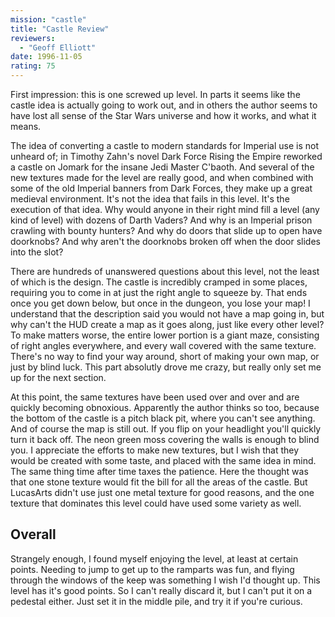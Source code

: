 ```yaml
---
mission: "castle"
title: "Castle Review"
reviewers: 
  - "Geoff Elliott"
date: 1996-11-05
rating: 75
---
```


First impression: this is one screwed up level. In parts it seems like the castle idea is actually going to work out, and in others the author seems to have lost all sense of the Star Wars universe and how it works, and what it means.

The idea of converting a castle to modern standards for Imperial use is not unheard of; in Timothy Zahn's novel Dark Force Rising the Empire reworked a castle on Jomark for the insane Jedi Master C'baoth. And several of the new textures made for the level are really good, and when combined with some of the old Imperial banners from Dark Forces, they make up a great medieval environment. It's not the idea that fails in this level. It's the execution of that idea. Why would anyone in their right mind fill a level (any kind of level) with dozens of Darth Vaders? And why is an Imperial prison crawling with bounty hunters? And why do doors that slide up to open have doorknobs? And why aren't the doorknobs broken off when the door slides into the slot?

There are hundreds of unanswered questions about this level, not the least of which is the design. The castle is incredibly cramped in some places, requiring you to come in at just the right angle to squeeze by. That ends once you get down below, but once in the dungeon, you lose your map! I understand that the description said you would not have a map going in, but why can't the HUD create a map as it goes along, just like every other level? To make matters worse, the entire lower portion is a giant maze, consisting of right angles everywhere, and every wall covered with the same texture. There's no way to find your way around, short of making your own map, or just by blind luck. This part absolutly drove me crazy, but really only set me up for the next section.

At this point, the same textures have been used over and over and are quickly becoming obnoxious. Apparently the author thinks so too, because the bottom of the castle is a pitch black pit, where you can't see anything. And of course the map is still out. If you flip on your headlight you'll quickly turn it back off. The neon green moss covering the walls is enough to blind you. I appreciate the efforts to make new textures, but I wish that they would be created with some taste, and placed with the same idea in mind. The same thing time after time taxes the patience. Here the thought was that one stone texture would fit the bill for all the areas of the castle. But LucasArts didn't use just one metal texture for good reasons, and the one texture that dominates this level could have used some variety as well.

## Overall

Strangely enough, I found myself enjoying the level, at least at certain points. Needing to jump to get up to the ramparts was fun, and flying through the windows of the keep was something I wish I'd thought up. This level has it's good points. So I can't really discard it, but I can't put it on a pedestal either. Just set it in the middle pile, and try it if you're curious.